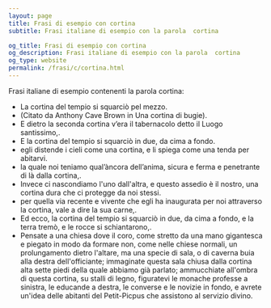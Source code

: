 ```yaml
---
layout: page
title: Frasi di esempio con cortina 
subtitle: Frasi italiane di esempio con la parola  cortina

og_title: Frasi di esempio con cortina 
og_description: Frasi italiane di esempio con la parola  cortina
og_type: website
permalink: /frasi/c/cortina.html
---
```


Frasi italiane di esempio contenenti la parola cortina:


- La cortina del tempio si squarciò pel mezzo.
- (Citato da Anthony Cave Brown in Una cortina di bugie).
- E dietro la seconda cortina v’era il tabernacolo detto il Luogo santissimo,.
- E la cortina del tempio si squarciò in due, da cima a fondo.
- egli distende i cieli come una cortina, e li spiega come una tenda per abitarvi.
- la quale noi teniamo qual’àncora dell’anima, sicura e ferma e penetrante di là dalla cortina,.
- Invece ci nascondiamo l'uno dall'altra, e questo assedio è il nostro, una cortina dura che ci protegge da noi stessi.
- per quella via recente e vivente che egli ha inaugurata per noi attraverso la cortina, vale a dire la sua carne,.
- Ed ecco, la cortina del tempio si squarciò in due, da cima a fondo, e la terra tremò, e le rocce si schiantarono,.
- Pensate a una chiesa dove il coro, come stretto da una mano gigantesca e piegato in modo da formare non, come nelle chiese normali, un prolungamento dietro l'altare, ma una specie di sala, o di caverna buia alla destra dell'officiante; immaginate questa sala chiusa dalla cortina alta sette piedi della quale abbiamo già parlato; ammucchiate all'ombra di questa cortina, su stalli di legno, figuratevi le monache professe a sinistra, le educande a destra, le converse e le novizie in fondo, e avrete un'idea delle abitanti del Petit-Picpus che assistono al servizio divino.
